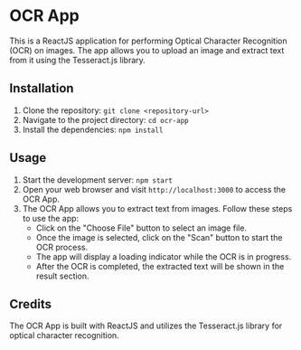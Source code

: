 # OCR App

This is a ReactJS application for performing Optical Character Recognition (OCR) on images. The app allows you to upload an image and extract text from it using the Tesseract.js library.

## Installation

1. Clone the repository: `git clone <repository-url>`
2. Navigate to the project directory: `cd ocr-app`
3. Install the dependencies: `npm install`

## Usage

1. Start the development server: `npm start`
2. Open your web browser and visit `http://localhost:3000` to access the OCR App.
3. The OCR App allows you to extract text from images. Follow these steps to use the app:
   - Click on the "Choose File" button to select an image file.
   - Once the image is selected, click on the "Scan" button to start the OCR process.
   - The app will display a loading indicator while the OCR is in progress.
   - After the OCR is completed, the extracted text will be shown in the result section.

## Credits

The OCR App is built with ReactJS and utilizes the Tesseract.js library for optical character recognition.
